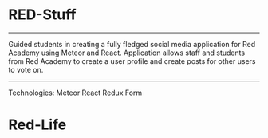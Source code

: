 # RED-Stuff

---

Guided students in creating a fully fledged social media application for Red Academy using Meteor and React. Application allows staff and students from Red Academy to create a user profile and create posts for other users to vote on.

---

Technologies:
Meteor
React
Redux Form
# Red-Life
